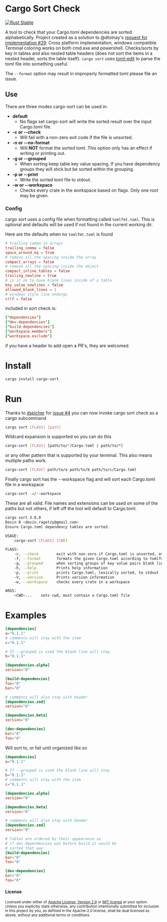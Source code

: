 # Cargo Sort Check

[![Rust Stable](https://github.com/DevinR528/cargo-sort-ck/actions/workflows/stable.yml/badge.svg)](https://github.com/DevinR528/cargo-sort-ck/actions/workflows/stable.yml)

A tool to check that your Cargo.toml dependencies are sorted alphabetically. Project created as a solution to @dtolnay's [request for implementation #29](https://github.com/dtolnay/request-for-implementation/issues/29).  Cross platform implementation, windows compatible.  Terminal coloring works on both cmd.exe and powershell.  Checks/sorts by key in tables and also nested table headers (does not sort the items in a nested header, sorts the table itself). `cargo sort` uses [toml-edit](https://github.com/ordian/toml_edit) to parse the toml file into something useful.

The `--format` option may result in improperly formatted toml please file an issue.

## Use

There are three modes cargo-sort can be used in:
 * **default**
    - No flags set cargo-sort will write the sorted result over the input Cargo.toml file.
 * **-c or --check**
    - Will fail with a non-zero exit code if the file is unsorted.
 * **-n or --no-format**
    - Will **NOT** format the sorted toml. This option only has an effect if writing or printing out.
 * **-g or --grouped**
    - When sorting keep table key value spacing. If you have dependency groups they will stick but be sorted within the grouping.
* **-p or --print**
    - Write the sorted toml file to stdout.
* **-w or --workspace**
    - Checks every crate in the workspace based on flags. Only one root may be given.

### Config

cargo sort uses a config file when formatting called `tomlfmt.toml`. This is optional and defaults will
be used if not found in the current working dir.

Here are the defaults when no `tomlfmt.toml` is found
```toml
# trailing comma in arrays
trailing_comma = false
space_around_eq = true
# remove all the spacing inside the array
compact_arrays = false
# remove all the spacing inside the object
compact_inline_tables = false
trailing_newline = true
# is it ok to have blank lines inside of a table
key_value_newlines = false
allowed_blank_lines = 1
# windows style line endings
crlf = false
```

included in sort check is:
```toml
["dependencies"]
["dev-dependencies"]
["build-dependencies"]
["workspace.members"]
["workspace.exclude"]
```

if you have a header to add open a PR's, they are welcomed.


# Install
```bash
cargo install cargo-sort
```

# Run

Thanks to [dspicher](https://github.com/dspicher) for [issue #4](https://github.com/DevinR528/cargo-sort-ck/issues/4) you can now invoke cargo sort check as a cargo subcommand

```bash
cargo sort [FLAGS] [path]
```
Wildcard expansion is supported so you can do this
```bash
cargo-sort [FLAGS] [path/to/*/Cargo.toml | path/to/*]
```
or any other pattern that is supported by your terminal. This also means multiple
paths work.
```bash
cargo-sort [FLAGS] path/to/a path/to/b path/to/c/Cargo.toml
```
Finally cargo sort has the --workspace flag and will sort each Cargo.toml file in a workspace
```bash
cargo-sort -w/--workspace
```

These are all valid. File names and extensions can be used on some of the paths but not others, if
left off the tool will default to Cargo.toml.


```bash
cargo sort 3.0.0
Devin R <devin.ragotzy@gmail.com>
Ensure Cargo.toml dependency tables are sorted.

USAGE:
    cargo-sort [FLAGS] [CWD]

FLAGS:
    -c, --check        exit with non-zero if Cargo.toml is unsorted, overrides default behavior
    -f, --format       formats the given Cargo.toml according to tomlfmt.toml
    -g, --grouped      when sorting groups of key value pairs blank lines are kept
    -h, --help         Prints help information
    -p, --print        prints Cargo.toml, lexically sorted, to stdout
    -V, --version      Prints version information
    -w, --workspace    checks every crate in a workspace

ARGS:
    <CWD>...    sets cwd, must contain a Cargo.toml file
```

# Examples
```toml
[dependencies]
a="0.1.1"
# comments will stay with the item
c="0.1.1"

# If --grouped is used the blank line will stay.
b="0.1.1"

[dependencies.alpha]
version="0"

[build-dependencies]
foo="0"
bar="0"

# comments will also stay with header
[dependencies.zed]
version="0"

[dependencies.beta]
version="0"

[dev-dependencies]
bar="0"
foo="0"

```
Will sort to, or fail until organized like so
```toml
[dependencies]
a="0.1.1"

# If --grouped is used the blank line will stay
b="0.1.1"
# comments will stay with the item
c="0.1.1"

[dependencies.alpha]
version="0"

[dependencies.beta]
version="0"

# comments will also stay with header
[dependencies.zed]
version="0"

# Tables are ordered by their appearance so
# if dev-dependencies was before build it would be
# sorted that way
[build-dependencies]
bar="0"
foo="0"

[dev-dependencies]
bar="0"
foo="0"

```

#### License

<sup>
Licensed under either of <a href="LICENSE-APACHE">Apache License, Version
2.0</a> or <a href="LICENSE-MIT">MIT license</a> at your option.
</sup>

<br>

<sub>
Unless you explicitly state otherwise, any contribution intentionally submitted
for inclusion in this project by you, as defined in the Apache-2.0 license,
shall be dual licensed as above, without any additional terms or conditions.
</sub>
